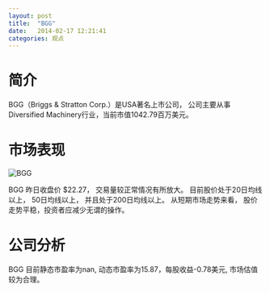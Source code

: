 ```yaml
---
layout: post
title:  "BGG"
date:   2014-02-17 12:21:41
categories: 观点
---
```


# 简介
BGG（Briggs & Stratton Corp.）是USA著名上市公司，
公司主要从事Diversified Machinery行业，当前市值1042.79百万美元。

# 市场表现

![BGG](http://finviz.com/chart.ashx?t=BGG&ty=c&ta=1&p=d&s=l)

BGG 昨日收盘价 $22.27，
交易量较正常情况有所放大。
目前股价处于20日均线以上，
50日均线以上，
并且处于200日均线以上。
从短期市场走势来看，
股价走势平稳，投资者应减少无谓的操作。

# 公司分析
BGG 目前静态市盈率为nan, 动态市盈率为15.87，每股收益-0.78美元,
市场估值较为合理。
